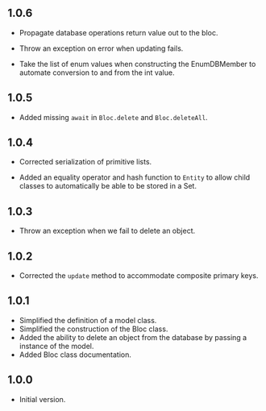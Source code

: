 ## 1.0.6

- Propagate database operations return value out to the bloc.

- Throw an exception on error when updating fails.

- Take the list of enum values when constructing the EnumDBMember to automate conversion to and from the int value.

## 1.0.5

- Added missing `await` in `Bloc.delete` and `Bloc.deleteAll`.

## 1.0.4

- Corrected serialization of primitive lists.

- Added an equality operator and hash function to `Entity` to allow child classes to automatically be able to be stored in a Set.

## 1.0.3

- Throw an exception when we fail to delete an object.

## 1.0.2

- Corrected the `update` method to accommodate composite primary keys.

## 1.0.1

- Simplified the definition of a model class.
- Simplified the construction of the Bloc class.
- Added the ability to delete an object from the database by passing a instance of the model.
- Added Bloc class documentation.

## 1.0.0

- Initial version.
